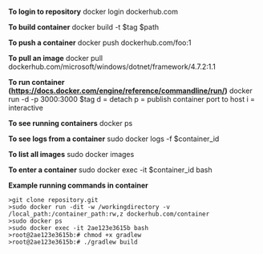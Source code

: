 **To login to repository**
docker login dockerhub.com

**To build container**
docker build -t $tag $path

**To push a container**
docker push dockerhub.com/foo:1

**To pull an image**
docker pull dockerhub.com/microsoft/windows/dotnet/framework/4.7.2:1.1

**To run container (https://docs.docker.com/engine/reference/commandline/run/)**
docker run -d -p 3000:3000 $tag
d = detach
p = publish container port to host
i = interactive

**To see running containers**
docker ps

**To see logs from a container**
sudo docker logs -f $container_id

**To list all images**
sudo docker images

**To enter a container**
sudo docker exec -it $container_id bash

**Example running commands in container**
```
>git clone repository.git
>sudo docker run -dit -w /workingdirectory -v /local_path:/container_path:rw,z dockerhub.com/container
>sudo docker ps
>sudo docker exec -it 2ae123e3615b bash
>root@2ae123e3615b:# chmod +x gradlew
>root@2ae123e3615b:# ./gradlew build
```
